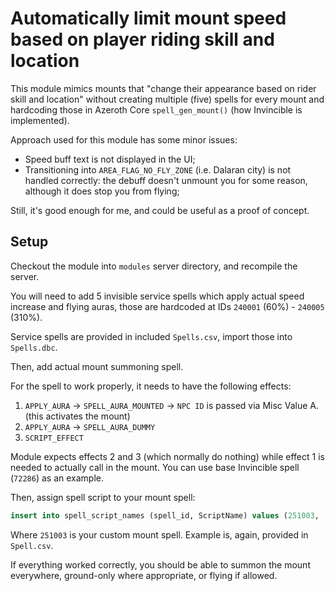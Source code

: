 # Automatically limit mount speed based on player riding skill and location

This module mimics mounts that "change their appearance based on rider skill and location" without creating multiple (five) spells for every mount and hardcoding those in Azeroth Core `spell_gen_mount()` (how Invincible is implemented).

Approach used for this module has some minor issues:

- Speed buff text is not displayed in the UI;
- Transitioning into `AREA_FLAG_NO_FLY_ZONE` (i.e. Dalaran city) is not handled correctly: the debuff doesn't unmount you for some reason, although it does stop you from flying;

Still, it's good enough for me, and could be useful as a proof of concept.

## Setup

Checkout the module into `modules` server directory, and recompile the server.

You will need to add 5 invisible service spells which apply actual speed increase and flying auras, those are hardcoded at IDs `240001` (60%) - `240005` (310%).

Service spells are provided in included `Spells.csv`, import those into `Spells.dbc`.

Then, add actual mount summoning spell.

For the spell to work properly, it needs to have the following effects:

1. `APPLY_AURA` -> `SPELL_AURA_MOUNTED` -> `NPC ID` is passed via Misc Value A. (this activates the mount)
2. `APPLY_AURA` -> `SPELL_AURA_DUMMY`
3. `SCRIPT_EFFECT`

Module expects effects 2 and 3 (which normally do nothing) while effect 1 is needed to actually call in the mount. You can use base Invincible spell (`72286`) as an example.

Then, assign spell script to your mount spell:

```sql
insert into spell_script_names (spell_id, ScriptName) values (251003, 'spell_mount_autoselect');
```

Where `251003` is your custom mount spell. Example is, again, provided in `Spell.csv`.

If everything worked correctly, you should be able to summon the mount everywhere, ground-only where appropriate, or flying if allowed.
